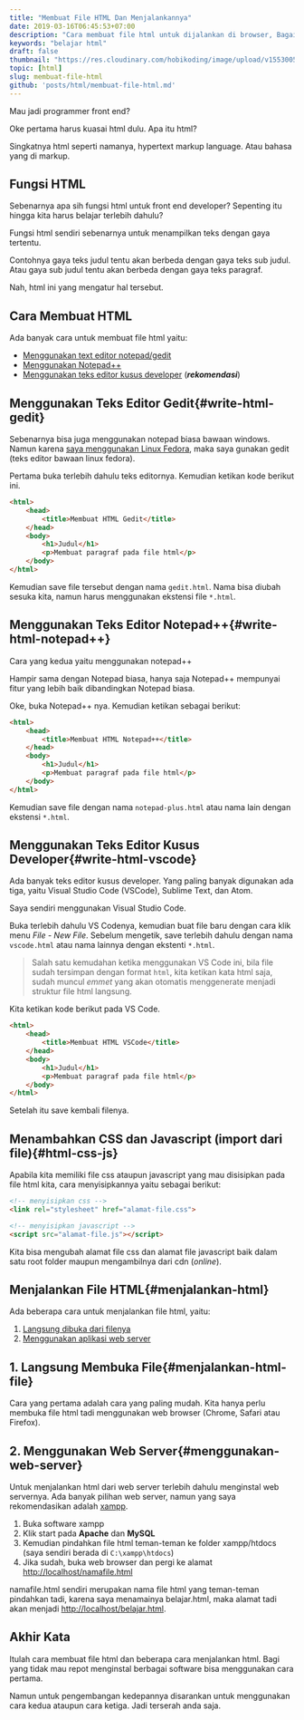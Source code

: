 ```yaml
---
title: "Membuat File HTML Dan Menjalankannya"
date: 2019-03-16T06:45:53+07:00
description: "Cara membuat file html untuk dijalankan di browser, Bagaimana cara menjalankan file html di browser, Mau jadi programmer front end? Oke pertama harus kuasai html dulu. Apa itu html? Singkatnya html seperti namanya, hypertext markup language. Atau bahasa yang di markup."
keywords: "belajar html"
draft: false
thumbnail: "https://res.cloudinary.com/hobikoding/image/upload/v1553005048/HTML/cara-membuat-html.jpg"
topic: [html]
slug: membuat-file-html
github: 'posts/html/membuat-file-html.md'
---
```


Mau jadi programmer front end?

Oke pertama harus kuasai html dulu. Apa itu html?

Singkatnya html seperti namanya, hypertext markup language. Atau bahasa yang di markup.

## Fungsi HTML

Sebenarnya apa sih fungsi html untuk front end developer? Sepenting itu hingga kita harus belajar terlebih dahulu?

Fungsi html sendiri sebenarnya untuk menampilkan teks dengan gaya tertentu.

Contohnya gaya teks judul tentu akan berbeda dengan gaya teks sub judul. Atau gaya sub judul tentu akan berbeda dengan gaya teks paragraf.

Nah, html ini yang mengatur hal tersebut.

## Cara Membuat HTML

Ada banyak cara untuk membuat file html yaitu:

* [Menggunakan text editor notepad/gedit](#write-html-gedit)
* [Menggunakan Notepad++](#write-html-notepad++)
* [Menggunakan teks editor kusus developer](#write-html-vscode) (**_rekomendasi_**)

## Menggunakan Teks Editor Gedit{#write-html-gedit}

Sebenarnya bisa juga menggunakan notepad biasa bawaan windows. Namun karena [saya menggunakan Linux Fedora](https://www.hobikoding.com/kelebihan-linux-fedora-dari-ubuntu-windows/), maka saya gunakan gedit (teks editor bawaan linux fedora).

Pertama buka terlebih dahulu teks editornya. Kemudian ketikan kode berikut ini.

```html
<html>
    <head>
        <title>Membuat HTML Gedit</title>
    </head>
    <body>
        <h1>Judul</h1>
        <p>Membuat paragraf pada file html</p>
    </body>
</html>
```

Kemudian save file tersebut dengan nama `gedit.html`. Nama bisa diubah sesuka kita, namun harus menggunakan ekstensi file `*.html`.

## Menggunakan Teks Editor Notepad++{#write-html-notepad++}

Cara yang kedua yaitu menggunakan notepad++

Hampir sama dengan Notepad biasa, hanya saja Notepad++ mempunyai fitur yang lebih baik dibandingkan Notepad biasa.

Oke, buka Notepad++ nya. Kemudian ketikan sebagai berikut:

```html
<html>
    <head>
        <title>Membuat HTML Notepad++</title>
    </head>
    <body>
        <h1>Judul</h1>
        <p>Membuat paragraf pada file html</p>
    </body>
</html>
```

Kemudian save file dengan nama `notepad-plus.html` atau nama lain dengan ekstensi `*.html`.

## Menggunakan Teks Editor Kusus Developer{#write-html-vscode}

Ada banyak teks editor kusus developer. Yang paling banyak digunakan ada tiga, yaitu Visual Studio Code (VSCode), Sublime Text, dan Atom.

Saya sendiri menggunakan Visual Studio Code.

Buka terlebih dahulu VS Codenya, kemudian buat file baru dengan cara klik menu *File - New File*. Sebelum mengetik, save terlebih dahulu dengan nama `vscode.html` atau nama lainnya dengan ekstenti `*.html`.

>Salah satu kemudahan ketika menggunakan VS Code ini, bila file sudah tersimpan dengan format `html`, kita ketikan kata html saja, sudah muncul _emmet_ yang akan otomatis menggenerate menjadi struktur file html langsung.

Kita ketikan kode berikut pada VS Code.

```html
<html>
    <head>
        <title>Membuat HTML VSCode</title>
    </head>
    <body>
        <h1>Judul</h1>
        <p>Membuat paragraf pada file html</p>
    </body>
</html>
```

Setelah itu save kembali filenya.

## Menambahkan CSS dan Javascript (import dari file){#html-css-js}

Apabila kita memiliki file css ataupun javascript yang mau disisipkan pada file html kita, cara menyisipkannya yaitu sebagai berikut:

```html
<!-- menyisipkan css -->
<link rel="stylesheet" href="alamat-file.css">

<!-- menyisipkan javascript -->
<script src="alamat-file.js"></script>
```

Kita bisa mengubah alamat file css dan alamat file javascript baik dalam satu root folder maupun mengambilnya dari cdn (_online_).

## Menjalankan File HTML{#menjalankan-html}

Ada beberapa cara untuk menjalankan file html, yaitu:

1. [Langsung dibuka dari filenya](#menjalankan-html-file)
1. [Menggunakan aplikasi web server](#menggunakan-web-server)

## 1. Langsung Membuka File{#menjalankan-html-file}

Cara yang pertama adalah cara yang paling mudah. Kita hanya perlu membuka file html tadi menggunakan web browser (Chrome, Safari atau Firefox).

## 2. Menggunakan Web Server{#menggunakan-web-server}

Untuk menjalankan html dari web server terlebih dahulu menginstal web servernya. Ada banyak pilihan web server, namun yang saya rekomendasikan adalah [xampp](https://www.apachefriends.org/index.html).

1. Buka software xampp
1. Klik start pada **Apache** dan **MySQL**
1. Kemudian pindahkan file html teman-teman ke folder xampp/htdocs (saya sendiri berada di `C:\xampp\htdocs`)
1. Jika sudah, buka web browser dan pergi ke alamat [http://localhost/namafile.html](http://localhost/namafile.html)

namafile.html sendiri merupakan nama file html yang teman-teman pindahkan tadi, karena saya menamainya belajar.html, maka alamat tadi akan menjadi [http://localhost/belajar.html](http://localhost/belajar.html).

## Akhir Kata

Itulah cara membuat file html dan beberapa cara menjalankan html. Bagi yang tidak mau repot menginstal berbagai software bisa menggunakan cara pertama.

Namun untuk pengembangan kedepannya disarankan untuk menggunakan cara kedua ataupun cara ketiga. Jadi terserah anda saja.
